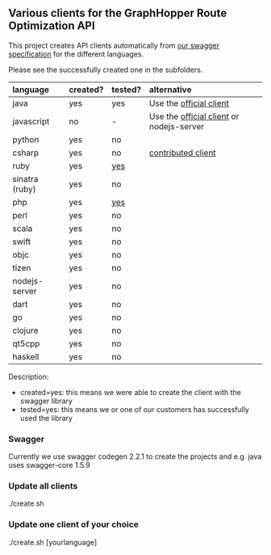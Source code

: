 ## Various clients for the GraphHopper Route Optimization API

This project creates API clients automatically from [our swagger specification](https://graphhopper.com/api/1/vrp/swagger.json) for the different languages.

Please see the successfully created one in the subfolders.

language  |  created?| tested?| alternative
:---------|:---------|:-------|:------------
java      |  yes     | yes    | Use the [official client](https://github.com/graphhopper/directions-api-java-client)
javascript|  no | -      | Use the [official client](https://github.com/graphhopper/directions-api-js-client) or nodejs-server
python    |  yes     | no     |
csharp    |  yes     | no     | [contributed client](https://github.com/Schuby80/WpfGraphHopper)
ruby      |  yes     | [yes](https://github.com/graphhopper/directions-api-clients-route-optimization/issues/3)   |
sinatra (ruby)| yes  | no     |
php       |  yes     | [yes](https://github.com/graphhopper/directions-api-clients-route-optimization/issues/4)     |
perl      |  yes     | no     |
scala     |  yes     | no     |
swift     |  yes     | no     |
objc      |  yes     | no     |
tizen     |  yes     | no     |
nodejs-server  | yes | no     |
dart      |  yes     | no     |
go        |  yes     | no     |
clojure   |  yes     | no     |
qt5cpp    |  yes     | no     |
haskell   |  yes     | no     |

Description:

 * created=yes: this means we were able to create the client with the swagger library
 * tested=yes: this means we or one of our customers has successfully used the library
 
### Swagger

Currently we use swagger codegen 2.2.1 to create the projects and e.g. java uses swagger-core 1.5.9

### Update all clients

./create.sh

### Update one client of your choice

./create.sh [yourlanguage]
